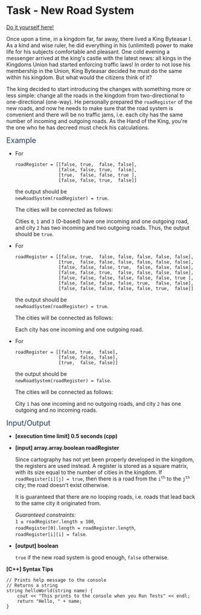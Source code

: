 # Task - New Road System

[Do it yourself here!](https://app.codesignal.com/arcade/graphs-arcade/kingdom-roads/nCMisf4ZKpDLdHevE)

<p>Once upon a time, in a kingdom far, far away, there lived a King Byteasar I. As a kind and wise ruler, he did everything in his (unlimited) power to make life for his subjects comfortable and pleasant. One cold evening a messenger arrived at the king's castle with the latest news: all kings in the Kingdoms Union had started enforcing traffic laws! In order to not lose his membership in the Union, King Byteasar decided he must do the same within his kingdom. But what would the citizens think of it?</p>
<p>The king decided to start introducing the changes with something more or less simple: change all the roads in the kingdom from two-directional to one-directional (one-way). He personally prepared the <code>roadRegister</code> of the new roads, and now he needs to make sure that the road system is convenient and there will be no traffic jams, i.e. each city has the same number of incoming and outgoing roads. As the Hand of the King, you're the one who he has decreed must check his calculations.</p>
<p><span class="markdown--header" style="color:#2b3b52;font-size:1.4em">Example</span></p>
<ul>
<li>
<p>For</p>
<pre><code>roadRegister = [[false, true,  false, false],
                [false, false, true,  false],
                [true,  false, false, true ],
                [false, false, true,  false]]
</code></pre>
<p>the output should be<br>
<code>newRoadSystem(roadRegister) = true</code>.</p>
<p>The cities will be connected as follows:<br>
<img src="https://codesignal.s3.amazonaws.com/tasks/newRoadSystem/img/example1.jpg?_tm=1582069596175" alt=""></p>
<p>Cities <code>0</code>, <code>1</code> and <code>3</code> (0-based) have one incoming and one outgoing road, and city <code>2</code> has two incoming and two outgoing roads. Thus, the output should be <code>true</code>.</p>
</li>
<li>
<p>For</p>
<pre><code>roadRegister = [[false, true,  false, false, false, false, false],
                [true,  false, false, false, false, false, false],
                [false, false, false, true,  false, false, false],
                [false, false, true,  false, false, false, false],
                [false, false, false, false, false, false, true ],
                [false, false, false, false, true,  false, false],
                [false, false, false, false, false, true,  false]]
</code></pre>
<p>the output should be<br>
<code>newRoadSystem(roadRegister) = true</code>.</p>
<p>The cities will be connected as follows:<br>
<img src="https://codesignal.s3.amazonaws.com/tasks/newRoadSystem/img/example2.jpg?_tm=1582069596440" alt=""></p>
<p>Each city has one incoming and one outgoing road.</p>
</li>
<li>
<p>For</p>
<pre><code>roadRegister = [[false, true,  false],
                [false, false, false],
                [true,  false, false]]
</code></pre>
<p>the output should be<br>
<code>newRoadSystem(roadRegister) = false</code>.</p>
<p>The cities will be connected as follows:<br>
<img src="https://codesignal.s3.amazonaws.com/tasks/newRoadSystem/img/example3.jpg?_tm=1582069596704" alt=""></p>
<p>City <code>1</code> has one incoming and no outgoing roads, and city <code>2</code> has one outgoing and no incoming roads.</p>
</li>
</ul>
<p><span class="markdown--header" style="color:#2b3b52;font-size:1.4em">Input/Output</span></p>
<ul>
<li>
<p><strong>[execution time limit] 0.5 seconds (cpp)</strong></p>
</li>
<li>
<p><strong>[input] array.array.boolean roadRegister</strong></p>
<p>Since cartography has not yet been properly developed in the kingdom, the registers are used instead. A register is stored as a square matrix, with its size equal to the number of cities in the kingdom. If <code>roadRegister[i][j] = true</code>, then there is a road from the <code>i<sup>th</sup></code> to the <code>j<sup>th</sup></code> city; the road doesn't exist otherwise.</p>
<p>It is guaranteed that there are no looping roads, i.e. roads that lead back to the same city it originated from.</p>
<p><em>Guaranteed constraints:</em><br>
<code>1 ≤ roadRegister.length ≤ 100</code>,<br>
<code>roadRegister[0].length = roadRegister.length</code>,<br>
<code>roadRegister[i][i] = false</code>.</p>
</li>
<li>
<p><strong>[output] boolean</strong></p>
<p><code>true</code> if the new road system is good enough, <code>false</code> otherwise.</p>
</li>
</ul>
<p><strong>[C++] Syntax Tips</strong></p>
<pre><code class="language-cpp"><span class="hljs-comment">// Prints help message to the console</span>
<span class="hljs-comment">// Returns a string</span>
<span class="hljs-function"><span class="hljs-built_in">string</span> <span class="hljs-title">helloWorld</span><span class="hljs-params">(<span class="hljs-built_in">string</span> name)</span> </span>{
    <span class="hljs-built_in">cout</span> &lt;&lt; <span class="hljs-string">"This prints to the console when you Run Tests"</span> &lt;&lt; <span class="hljs-built_in">endl</span>;
    <span class="hljs-keyword">return</span> <span class="hljs-string">"Hello, "</span> + name;
}

</code></pre>
